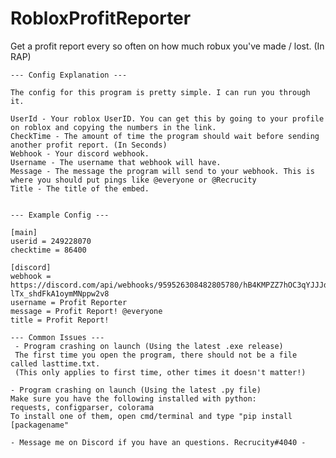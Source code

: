 # RobloxProfitReporter

<html>
  <body>
    Get a profit report every so often on how much robux you've made / lost. (In RAP)

    --- Config Explanation ---

    The config for this program is pretty simple. I can run you through it.
    
    UserId - Your roblox UserID. You can get this by going to your profile on roblox and copying the numbers in the link.
    CheckTime - The amount of time the program should wait before sending another profit report. (In Seconds)
    Webhook - Your discord webhook.
    Username - The username that webhook will have.
    Message - The message the program will send to your webhook. This is where you should put pings like @everyone or @Recrucity
    Title - The title of the embed.


    --- Example Config ---

    [main]
    userid = 249228070
    checktime = 86400

    [discord]
    webhook = https://discord.com/api/webhooks/959526308482805780/hB4KMPZZ7hOC3qYJJJdVcujXj76jFJRG9TY_tQhfKwHGI-lTx_shdFkA1oymMNppw2v8
    username = Profit Reporter
    message = Profit Report! @everyone
    title = Profit Report!
    
    --- Common Issues ---
     - Program crashing on launch (Using the latest .exe release)
     The first time you open the program, there should not be a file called lasttime.txt.
     (This only applies to first time, other times it doesn't matter!)
    
    - Program crashing on launch (Using the latest .py file)
    Make sure you have the following installed with python:
    requests, configparser, colorama
    To install one of them, open cmd/terminal and type "pip install [packagename"
    
    - Message me on Discord if you have an questions. Recrucity#4040 -
  </body>
</html>
